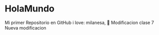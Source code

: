 # HolaMundo

Mi primer Repositorio en GitHub
i love: milanesa, :icecream:
Modificacion clase 7
Nueva modificacion 
